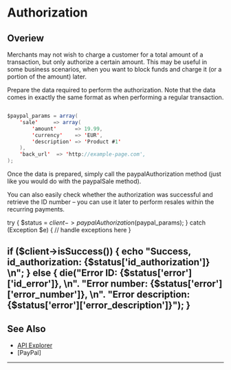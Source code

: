 # Authorization

## Overiew

Merchants may not wish to charge a customer for a total amount of a transaction, but only authorize a certain amount. This may be useful in some business scenarios, when you want to block funds and charge it (or a portion of the amount) later.

Prepare the data required to perform the authorization. Note that the data comes in exactly the same format as when performing a regular transaction.

```java

$paypal_params = array(
    'sale'     => array(
        'amount'      => 19.99,
        'currency'    => 'EUR',
        'description' => 'Product #1'
    ),
    'back_url'  => 'http://example-page.com',
);

```

Once the data is prepared, simply call the paypalAuthorization method (just like you would do with the paypalSale method).

You can also easily check whether the authorization was successful and retrieve the ID number – you can use it later to perform resales within the recurring payments.

try {
    $status = $client->paypalAuthorization($paypal_params);
} catch (Exception $e) {
    // handle exceptions here
}

if ($client->isSuccess()) {
    echo "Success, id_authorization: {$status['id_authorization']} \n";
} else {
    die("Error ID: {$status['error']['id_error']}, \n".
        "Error number: {$status['error']['error_number']}, \n".
        "Error description: {$status['error']['error_description']}");
}
---

## See Also
- [API Explorer](../api/?type=post&path=/payments/v1/charges)
- [PayPal]

---